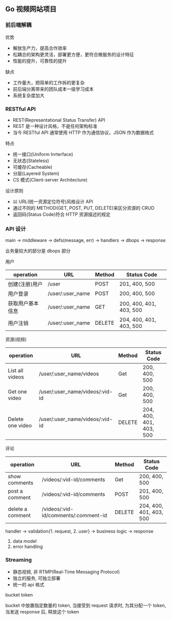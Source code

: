 ## Go 视频网站项目

### 前后端解耦

优势
* 解放生产力，提高合作效率
* 松耦合的架构更灵活，部署更方便，更符合微服务的设计特征
* 性能的提升，可靠性的提升

缺点
* 工作量大，把简单的工作拆的更复杂
* 前后端分离带来的团队成本一级学习成本
* 系统复杂度加大


### RESTful API

* REST(Representational Status Transfer) API
* REST 是一种设计风格，不是任何架构标准
* 当今 RESTful API 通常使用 HTTP 作为通信协议，JSON 作为数据格式

特点
* 统一接口(Uniform Inrterface)
* 无状态(Stateless)
* 可缓存(Cacheable)
* 分层(Layered System)
* CS 模式(Client-server Architecture)

设计原则
* 以 URL(统一资源定位符号)风格设计 API
* 通过不同的 METHOD(GET, POST, PUT, DELETE)来区分资源的 CRUD
* 返回码(Status Code)符合 HTTP 资源描述的规定

### API 设计

main -> middleware -> defs(message, err) -> handlers -> dbops -> response

业务量较大的部分是 dbops 部分

用户

| operation        | URL              | Method | Status Code             |
|------------------|------------------|--------|-------------------------|
| 创建(注册)用户   | /user            | POST   | 201, 400, 500           |
| 用户登录         | /user/:user_name | POST   | 200, 400, 500           |
| 获取用户基本信息 | /user/:user_name | GET    | 200, 400, 401, 403, 500 |
| 用户注销         | /user/:user_name | DELETE | 204, 400, 401, 403, 500 |

资源(视频)

| operation        | URL                             | Method | Status Code             |
|------------------|---------------------------------|--------|-------------------------|
| List all videos  | /user/:user_name/videos         | Get    | 200, 400, 500           |
| Get one video    | /user/:user_name/videos/:vid-id | Get    | 200, 400, 500           |
| Delete one video | /user/:user_name/videos/:vid-id | DELETE | 204, 400, 401, 403, 500 |

评论

| operation        | URL                                  | Method | Status Code             |
|------------------|--------------------------------------|--------|-------------------------|
| show comments    | /videos/:vid-id/comments             | Get    | 200, 400, 500           |
| post a comment   | /videos/:vid-id/comments             | POST   | 201, 400, 500           |
| delete a comment | /videos/:vid-id/comments/:comment-id | DELETE | 204, 400, 401, 403, 500 |

handler -> validation{1. request, 2. user} -> business logic -> response
1. data model
2. error handling


### Streaming

* 静态视频, 非 RTMP(Real-Time Messaging Protocol)
* 独立的服务, 可独立部署
* 统一的 api 格式

bucket token

bucket 中放置指定数量的 token, 当接受到 request 请求时, 为其分配一个 token,
当发送 response 后, 释放这个 token
